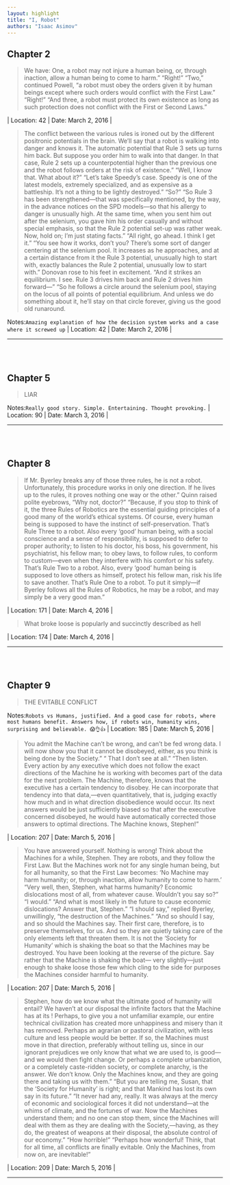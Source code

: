```yaml
---
layout: highlight
title: "I, Robot"
authors: "Isaac Asimov"
---
```



## Chapter 2

 > We have: One, a robot may not injure a human being, or, through inaction, allow a human being to come to harm.” “Right!” “Two,” continued Powell, “a robot must obey the orders given it by human beings except where such orders would conflict with the First Law.” “Right!” “And three, a robot must protect its own existence as long as such protection does not conflict with the First or Second Laws.”

| Location: 42 | 
 Date: March 2, 2016 |
<br>

 > The conflict between the various rules is ironed out by the different positronic potentials in the brain. We’ll say that a robot is walking into danger and knows it. The automatic potential that Rule 3 sets up turns him back. But suppose you order him to walk into that danger. In that case, Rule 2 sets up a counterpotential higher than the previous one and the robot follows orders at the risk of existence.” “Well, I know that. What about it?” “Let’s take Speedy’s case. Speedy is one of the latest models, extremely specialized, and as expensive as a battleship. It’s not a thing to be lightly destroyed.” “So?” “So Rule 3 has been strengthened—that was specifically mentioned, by the way, in the advance notices on the SPD models—so that his allergy to danger is unusually high. At the same time, when you sent him out after the selenium, you gave him his order casually and without special emphasis, so that the Rule 2 potential set-up was rather weak. Now, hold on; I’m just stating facts.” “All right, go ahead. I think I get it.” “You see how it works, don’t you? There’s some sort of danger centering at the selenium pool. It increases as he approaches, and at a certain distance from it the Rule 3 potential, unusually high to start with, exactly balances the Rule 2 potential, unusually low to start with.” Donovan rose to his feet in excitement. “And it strikes an equilibrium. I see. Rule 3 drives him back and Rule 2 drives him forward—” “So he follows a circle around the selenium pool, staying on the locus of all points of potential equilibrium. And unless we do something about it, he’ll stay on that circle forever, giving us the good old runaround.


Notes:`Amazing explanation of how the decision system works and a case where it screwed up`
| Location: 42 | 
 Date: March 2, 2016 |
<br>

----------
<br><br>

## Chapter 5

 > LIAR


Notes:`Really good story. Simple. Entertaining. Thought provoking.`
| Location: 90 | 
 Date: March 3, 2016 |
<br>

----------
<br><br>

## Chapter 8

 > If Mr. Byerley breaks any of those three rules, he is not a robot. Unfortunately, this procedure works in only one direction. If he lives up to the rules, it proves nothing one way or the other.” Quinn raised polite eyebrows, “Why not, doctor?” “Because, if you stop to think of it, the three Rules of Robotics are the essential guiding principles of a good many of the world’s ethical systems. Of course, every human being is supposed to have the instinct of self-preservation. That’s Rule Three to a robot. Also every ‘good’ human being, with a social conscience and a sense of responsibility, is supposed to defer to proper authority; to listen to his doctor, his boss, his government, his psychiatrist, his fellow man; to obey laws, to follow rules, to conform to custom—even when they interfere with his comfort or his safety. That’s Rule Two to a robot. Also, every ‘good’ human being is supposed to love others as himself, protect his fellow man, risk his life to save another. That’s Rule One to a robot. To put it simply—if Byerley follows all the Rules of Robotics, he may be a robot, and may simply be a very good man.”

| Location: 171 | 
 Date: March 4, 2016 |
<br>

 > What broke loose is popularly and succinctly described as hell

| Location: 174 | 
 Date: March 4, 2016 |
<br>

----------
<br><br>

## Chapter 9

 > THE EVITABLE CONFLICT


Notes:`Robots vs Humans, justified. And a good case for robots, where most humans benefit. Answers how, if robots win, humanity wins, surprising and believable. 😱👌👍`
| Location: 185 | 
 Date: March 5, 2016 |
<br>

 > You admit the Machine can’t be wrong, and can’t be fed wrong data. I will now show you that it cannot be disobeyed, either, as you think is being done by the Society.” “ That I don’t see at all.” “Then listen. Every action by any executive which does not follow the exact directions of the Machine he is working with becomes part of the data for the next problem. The Machine, therefore, knows that the executive has a certain tendency to disobey. He can incorporate that tendency into that data,—even quantitatively, that is, judging exactly how much and in what direction disobedience would occur. Its next answers would be just sufficiently biased so that after the executive concerned disobeyed, he would have automatically corrected those answers to optimal directions. The Machine knows, Stephen!”

| Location: 207 | 
 Date: March 5, 2016 |
<br>

 > You have answered yourself. Nothing is wrong! Think about the Machines for a while, Stephen. They are robots, and they follow the First Law. But the Machines work not for any single human being, but for all humanity, so that the First Law becomes: ‘No Machine may harm humanity; or, through inaction, allow humanity to come to harm.’ “Very well, then, Stephen, what harms humanity? Economic dislocations most of all, from whatever cause. Wouldn’t you say so?” “I would.” “And what is most likely in the future to cause economic dislocations? Answer that, Stephen.” “I should say,” replied Byerley, unwillingly, “the destruction of the Machines.” “And so should I say, and so should the Machines say. Their first care, therefore, is to preserve themselves, for us. And so they are quietly taking care of the only elements left that threaten them. It is not the ‘Society for Humanity’ which is shaking the boat so that the Machines may be destroyed. You have been looking at the reverse of the picture. Say rather that the Machine is shaking the boat— very slightly—just enough to shake loose those few which cling to the side for purposes the Machines consider harmful to humanity.

| Location: 207 | 
 Date: March 5, 2016 |
<br>

 > Stephen, how do we know what the ultimate good of humanity will entail? We haven’t at our disposal the infinite factors that the Machine has at its ! Perhaps, to give you a not unfamiliar example, our entire technical civilization has created more unhappiness and misery than it has removed. Perhaps an agrarian or pastoral civilization, with less culture and less people would be better. If so, the Machines must move in that direction, preferably without telling us, since in our ignorant prejudices we only know that what we are used to, is good—and we would then fight change. Or perhaps a complete urbanization, or a completely caste-ridden society, or complete anarchy, is the answer. We don’t know. Only the Machines know, and they are going there and taking us with them.” “But you are telling me, Susan, that the ‘Society for Humanity’ is right; and that Mankind has lost its own say in its future.” “It never had any, really. It was always at the mercy of economic and sociological forces it did not understand—at the whims of climate, and the fortunes of war. Now the Machines understand them; and no one can stop them, since the Machines will deal with them as they are dealing with the Society,—having, as they do, the greatest of weapons at their disposal, the absolute control of our economy.” “How horrible!” “Perhaps how wonderful! Think, that for all time, all conflicts are finally evitable. Only the Machines, from now on, are inevitable!”

| Location: 209 | 
 Date: March 5, 2016 |
<br>

----------
<br><br>
